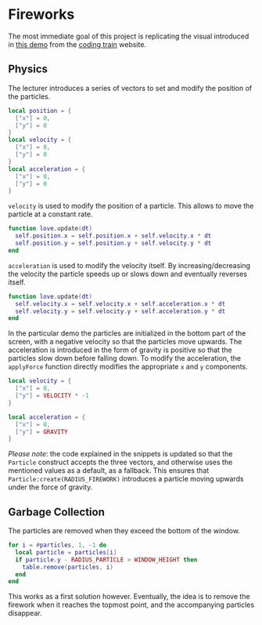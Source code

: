 # Fireworks

The most immediate goal of this project is replicating the visual introduced in [this demo](https://thecodingtrain.com/CodingChallenges/027-fireworks.html) from the [coding train](https://thecodingtrain.com/) website.

## Physics

The lecturer introduces a series of vectors to set and modify the position of the particles.

```lua
local position = {
  ["x"] = 0,
  ["y"] = 0
}
local velocity = {
  ["x"] = 0,
  ["y"] = 0
}
local acceleration = {
  ["x"] = 0,
  ["y"] = 0
}
```

`velocity` is used to modify the position of a particle. This allows to move the particle at a constant rate.

```lua
function love.update(dt)
  self.position.x = self.position.x + self.velocity.x * dt
  self.position.y = self.position.y + self.velocity.y * dt
end
```

`acceleration` is used to modify the velocity itself. By increasing/decreasing the velocity the particle speeds up or slows down and eventually reverses itself.

```lua
function love.update(dt)
  self.velocity.x = self.velocity.x + self.acceleration.x * dt
  self.velocity.y = self.velocity.y + self.acceleration.y * dt
end
```

In the particular demo the particles are initialized in the bottom part of the screen, with a negative velocity so that the particles move upwards. The acceleration is introduced in the form of gravity is positive so that the particles slow down before falling down. To modify the acceleration, the `applyForce` function directly modifies the appropriate `x` and `y` components.

```lua
local velocity = {
  ["x"] = 0,
  ["y"] = VELOCITY * -1
}

local acceleration = {
  ["x"] = 0,
  ["y"] = GRAVITY
}
```

_Please note_: the code explained in the snippets is updated so that the `Particle` construct accepts the three vectors, and otherwise uses the mentioned values as a default, as a fallback. This ensures that `Particle:create(RADIUS_FIREWORK)` introduces a particle moving upwards under the force of gravity.

## Garbage Collection

The particles are removed when they exceed the bottom of the window.

```lua
for i = #particles, 1, -1 do
  local particle = particles[i]
  if particle.y - RADIUS_PARTICLE > WINDOW_HEIGHT then
    table.remove(particles, i)
  end
end
```

This works as a first solution however. Eventually, the idea is to remove the firework when it reaches the topmost point, and the accompanying particles disappear.
